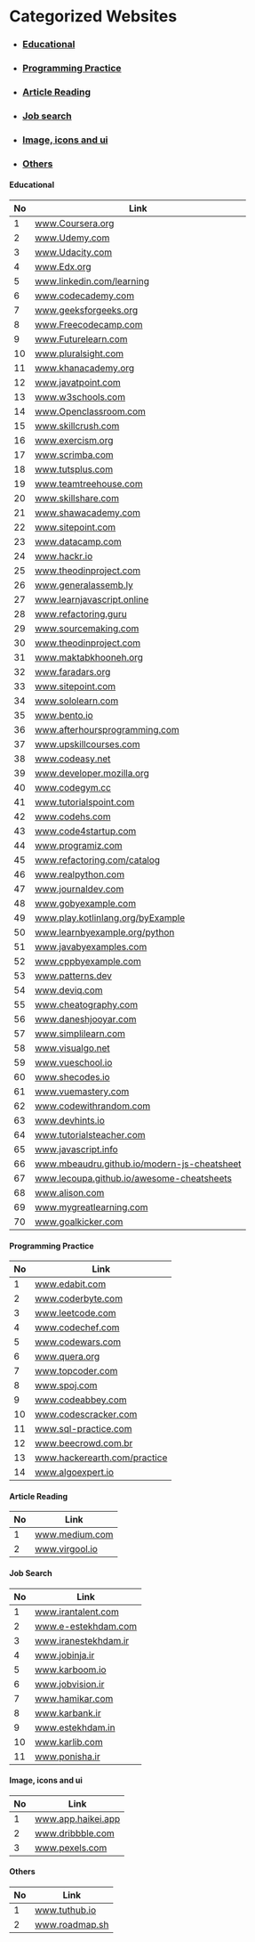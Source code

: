 # Categorized Websites

<ul>
  <li>  <h3> <a href="#EducationalWebsitesId">Educational</a></h3></li>
  <li>  <h3> <a href="#ProgrammingPracticeWebsitesId">Programming Practice</a></h3></li>
  <li>  <h3> <a href="#ArticleReadingWebsitesId">Article Reading</a></h3></li>
  <li>  <h3> <a href="#JobSearchWebsitesId">Job search</a></h3></li>
  <li>  <h3> <a href="#Ui">Image, icons and ui</a></h3></li>
  <li>  <h3> <a href="#Others">Others</a></h3></li>
</ul>


<h4 id="EducationalWebsitesId">Educational</h4>

| No          | Link                       |
|   --------  | -------------------------  |
|   1  |        www.Coursera.org              |
|   2  |        www.Udemy.com              |
|   3  |        www.Udacity.com              |
|   4  |        www.Edx.org              |
|   5  |        www.linkedin.com/learning              |
|   6  |        www.codecademy.com              |
|   7  |        www.geeksforgeeks.org              |
|   8  |        www.Freecodecamp.com              |
|   9  |        www.Futurelearn.com              |
|   10  |        www.pluralsight.com              |
|   11  |        www.khanacademy.org              |
|   12  |        www.javatpoint.com              |
|   13  |        www.w3schools.com              |
|   14  |        www.Openclassroom.com              |
|   15  |        www.skillcrush.com              |
|   16  |        www.exercism.org              |
|   17  |        www.scrimba.com              |
|   18  |        www.tutsplus.com              |
|   19  |        www.teamtreehouse.com              |
|   20  |        www.skillshare.com              |
|   21  |        www.shawacademy.com              |
|   22  |        www.sitepoint.com              |
|   23  |        www.datacamp.com              |
|   24  |        www.hackr.io              |
|   25  |        www.theodinproject.com              |
|   26  |        www.generalassemb.ly              |
|   27  |        www.learnjavascript.online              |
|   28  |        www.refactoring.guru              |
|   29  |        www.sourcemaking.com              |
|   30  |        www.theodinproject.com              |
|   31  |        www.maktabkhooneh.org              |
|   32  |        www.faradars.org              |
|   33  |        www.sitepoint.com              |
|   34  |        www.sololearn.com              |
|   35  |        www.bento.io              |
|   36  |        www.afterhoursprogramming.com              |
|   37  |        www.upskillcourses.com              |
|   38  |        www.codeasy.net              |
|   39  |        www.developer.mozilla.org              |
|   40  |        www.codegym.cc              |
|   41  |        www.tutorialspoint.com              |
|   42  |        www.codehs.com              |
|   43  |        www.code4startup.com              |
|   44  |        www.programiz.com              |
|   45  |        www.refactoring.com/catalog              |
|   46  |        www.realpython.com              |
|   47  |        www.journaldev.com              |
|   48  |        www.gobyexample.com              |
|   49  |        www.play.kotlinlang.org/byExample              |
|   50  |        www.learnbyexample.org/python              |
|   51  |        www.javabyexamples.com              |
|   52  |        www.cppbyexample.com              |
|   53  |        www.patterns.dev            |
|   54  |        www.deviq.com              |
|   55  |        www.cheatography.com              |
|   56  |        www.daneshjooyar.com              |
|   57  |        www.simplilearn.com              |
|   58  |        www.visualgo.net              |
|   59  |        www.vueschool.io              |
|   60  |        www.shecodes.io              |
|   61  |        www.vuemastery.com              |
|   62  |        www.codewithrandom.com              |
|   63  |        www.devhints.io              |
|   64  |        www.tutorialsteacher.com              |
|   65  |        www.javascript.info              |
|   66  |        www.mbeaudru.github.io/modern-js-cheatsheet              |
|   67  |        www.lecoupa.github.io/awesome-cheatsheets              |
|   68  |        www.alison.com              |
|   69  |        www.mygreatlearning.com              |
|   70  |        www.goalkicker.com              |


<h4 id="ProgrammingPracticeWebsitesId">Programming Practice</h4>

| No          | Link                       |
|   --------  | -------------------------  |
|   1  |        www.edabit.com              |
|   2  |        www.coderbyte.com              |
|   3  |        www.leetcode.com              |
|   4  |        www.codechef.com              |
|   5  |        www.codewars.com              |
|   6  |        www.quera.org              |
|   7  |        www.topcoder.com              |
|   8  |        www.spoj.com              |
|   9  |        www.codeabbey.com              |
|   10  |        www.codescracker.com              |
|   11  |        www.sql-practice.com              |
|   12  |        www.beecrowd.com.br              |
|   13  |        www.hackerearth.com/practice              |
|   14  |        www.algoexpert.io              |


<h4 id="ArticleReadingWebsitesId">Article Reading</h4>

| No          | Link                       |
|   --------  | -------------------------  |
|   1  |        www.medium.com              |
|   2  |        www.virgool.io              |


<h4 id="JobSearchWebsitesId">Job Search</h4>

| No          | Link                       |
|   --------  | -------------------------  |
|   1  |        www.irantalent.com              |
|   2  |        www.e-estekhdam.com              |
|   3  |        www.iranestekhdam.ir              |
|   4  |        www.jobinja.ir              |
|   5  |        www.karboom.io              |
|   6  |        www.jobvision.ir              |
|   7  |        www.hamikar.com              |
|   8  |        www.karbank.ir              |
|   9  |        www.estekhdam.in              |
|   10  |       www.karlib.com              |
|   11  |       www.ponisha.ir              |

<h4 id="Ui">Image, icons and ui</h4>

| No          | Link                       |
|   --------  | -------------------------  |
|   1  |        www.app.haikei.app         |
|   2  |        www.dribbble.com           |
|   3  |        www.pexels.com              |


<h4 id="Others">Others</h4>

| No          | Link                       |
|   --------  | -------------------------  |
|   1  |        www.tuthub.io              |
|   2  |        www.roadmap.sh              |

